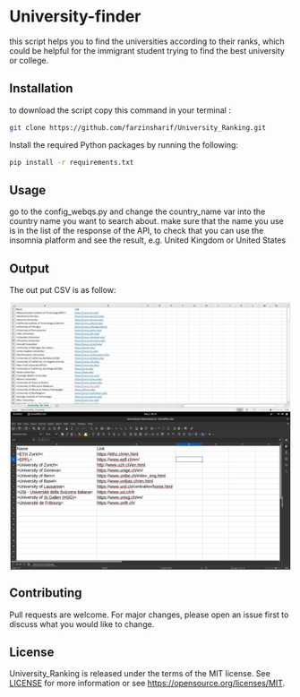 # University-finder

this script helps you to find the universities according to their ranks, which could be helpful for the immigrant student trying to find the best university or college.

## Installation

to download the script copy this command in your terminal :
```bash
git clone https://github.com/farzinsharif/University_Ranking.git
```
Install the required Python packages by running the following:

```bash
pip install -r requirements.txt
```

## Usage
go to the config_webqs.py and change the country_name var into the country name you want to search about. make sure that the name you use is in the list of the response of the API, to check that you can use the insomnia platform and see the result, e.g. United Kingdom or United States 

## Output
The out put CSV is as follow:


<img src="./Data/sample-USA.JPG" width="500" style="display: block; margin-left: auto; margin-right: auto;">
<img src="./Data/swiss.png" width="500" style="display: block; margin-left: auto; margin-right: auto;">

## Contributing

Pull requests are welcome. For major changes, please open an issue first
to discuss what you would like to change.


## License

University_Ranking is released under the terms of the MIT license. See [LICENSE](LICENSE.md) for more
information or see https://opensource.org/licenses/MIT.